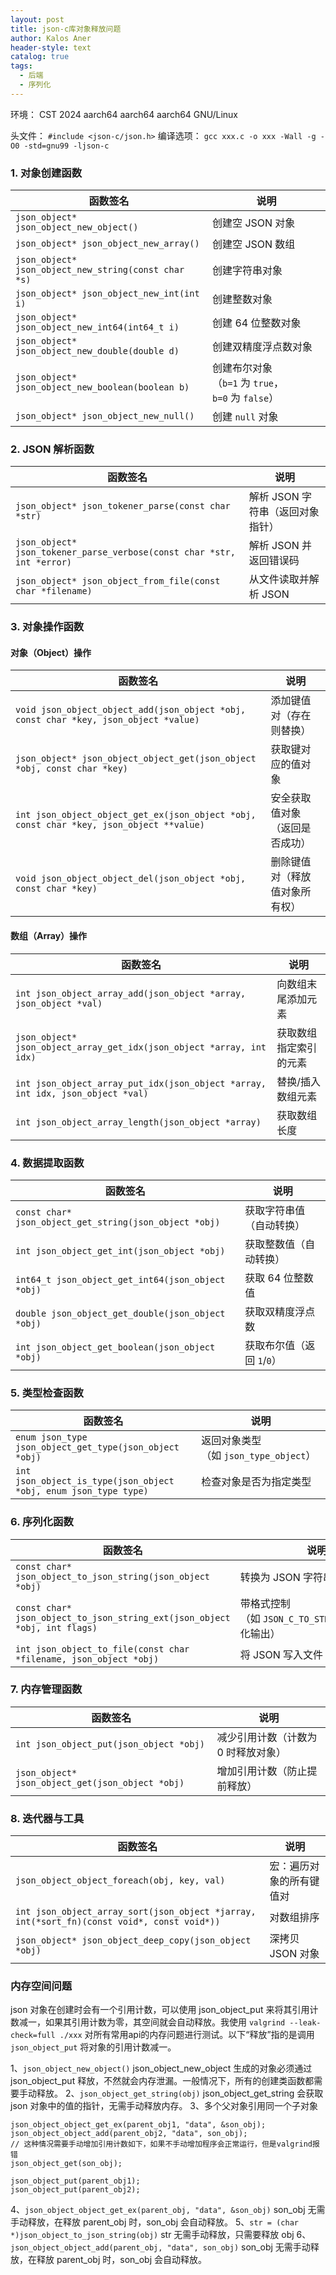 ```yaml
---
layout: post
title: json-c库对象释放问题
author: Kalos Aner
header-style: text
catalog: true
tags:
  - 后端
  - 序列化
---
```

环境：
CST 2024 aarch64 aarch64 aarch64 GNU/Linux

头文件：
`#include <json-c/json.h>`
编译选项：
`gcc xxx.c -o xxx -Wall -g -O0 -std=gnu99 -ljson-c`


### **1. 对象创建函数**

| 函数签名                                                 | 说明                                     |
| ---------------------------------------------------- | -------------------------------------- |
| `json_object* json_object_new_object()`              | 创建空 JSON 对象                            |
| `json_object* json_object_new_array()`               | 创建空 JSON 数组                            |
| `json_object* json_object_new_string(const char *s)` | 创建字符串对象                                |
| `json_object* json_object_new_int(int i)`            | 创建整数对象                                 |
| `json_object* json_object_new_int64(int64_t i)`      | 创建 64 位整数对象                            |
| `json_object* json_object_new_double(double d)`      | 创建双精度浮点数对象                             |
| `json_object* json_object_new_boolean(boolean b)`    | 创建布尔对象（`b=1` 为 `true`，`b=0` 为 `false`） |
| `json_object* json_object_new_null()`                | 创建 `null` 对象                           |

### **2. JSON 解析函数**

| 函数签名                                                                   | 说明                  |
| ---------------------------------------------------------------------- | ------------------- |
| `json_object* json_tokener_parse(const char *str)`                     | 解析 JSON 字符串（返回对象指针） |
| `json_object* json_tokener_parse_verbose(const char *str, int *error)` | 解析 JSON 并返回错误码      |
| `json_object* json_object_from_file(const char *filename)`             | 从文件读取并解析 JSON       |

### **3. 对象操作函数**

#### **对象（Object）操作**

|函数签名|说明|
|---|---|
|`void json_object_object_add(json_object *obj, const char *key, json_object *value)`|添加键值对（存在则替换）|
|`json_object* json_object_object_get(json_object *obj, const char *key)`|获取键对应的值对象|
|`int json_object_object_get_ex(json_object *obj, const char *key, json_object **value)`|安全获取值对象（返回是否成功）|
|`void json_object_object_del(json_object *obj, const char *key)`|删除键值对（释放值对象所有权）|

#### **数组（Array）操作**

|函数签名|说明|
|---|---|
|`int json_object_array_add(json_object *array, json_object *val)`|向数组末尾添加元素|
|`json_object* json_object_array_get_idx(json_object *array, int idx)`|获取数组指定索引的元素|
|`int json_object_array_put_idx(json_object *array, int idx, json_object *val)`|替换/插入数组元素|
|`int json_object_array_length(json_object *array)`|获取数组长度|

### **4. 数据提取函数**

|函数签名|说明|
|---|---|
|`const char* json_object_get_string(json_object *obj)`|获取字符串值（自动转换）|
|`int json_object_get_int(json_object *obj)`|获取整数值（自动转换）|
|`int64_t json_object_get_int64(json_object *obj)`|获取 64 位整数值|
|`double json_object_get_double(json_object *obj)`|获取双精度浮点数|
|`int json_object_get_boolean(json_object *obj)`|获取布尔值（返回 `1`/`0`）|

### **5. 类型检查函数**

|函数签名|说明|
|---|---|
|`enum json_type json_object_get_type(json_object *obj)`|返回对象类型（如 `json_type_object`）|
|`int json_object_is_type(json_object *obj, enum json_type type)`|检查对象是否为指定类型|

### **6. 序列化函数**

|函数签名|说明|
|---|---|
|`const char* json_object_to_json_string(json_object *obj)`|转换为 JSON 字符串（无格式）|
|`const char* json_object_to_json_string_ext(json_object *obj, int flags)`|带格式控制（如 `JSON_C_TO_STRING_PRETTY` 美化输出）|
|`int json_object_to_file(const char *filename, json_object *obj)`|将 JSON 写入文件|

### **7. 内存管理函数**

|函数签名|说明|
|---|---|
|`int json_object_put(json_object *obj)`|减少引用计数（计数为 0 时释放对象）|
|`json_object* json_object_get(json_object *obj)`|增加引用计数（防止提前释放）|

### **8. 迭代器与工具**

|函数签名|说明|
|---|---|
|`json_object_object_foreach(obj, key, val)`|宏：遍历对象的所有键值对|
|`int json_object_array_sort(json_object *jarray, int(*sort_fn)(const void*, const void*))`|对数组排序|
|`json_object* json_object_deep_copy(json_object *obj)`|深拷贝 JSON 对象|

### 内存空间问题
json 对象在创建时会有一个引用计数，可以使用 json_object_put 来将其引用计数减一，如果其引用计数为零，其空间就会自动释放。我使用 `valgrind --leak-check=full ./xxx` 对所有常用api的内存问题进行测试。以下“释放”指的是调用 `json_object_put` 将对象的引用计数减一。

1、`json_object_new_object()`
json_object_new_object 生成的对象必须通过 json_object_put 释放，不然就会内存泄漏。一般情况下，所有的创建类函数都需要手动释放。
2、`json_object_get_string(obj)`
json_object_get_string 会获取 json 对象中的值的指针，无需手动释放内存。
3、多个父对象引用同一个子对象
```
json_object_object_get_ex(parent_obj1, "data", &son_obj);
json_object_object_add(parent_obj2, "data", son_obj);
// 这种情况需要手动增加引用计数如下，如果不手动增加程序会正常运行，但是valgrind报错
json_object_get(son_obj);

json_object_put(parent_obj1);
json_object_put(parent_obj2);
```
4、`json_object_object_get_ex(parent_obj, "data", &son_obj)`
son_obj 无需手动释放，在释放 parent_obj 时，son_obj 会自动释放。
5、`str = (char *)json_object_to_json_string(obj)`
str 无需手动释放，只需要释放 obj
6、`json_object_object_add(parent_obj, "data", son_obj)`
son_obj 无需手动释放，在释放 parent_obj 时，son_obj 会自动释放。


